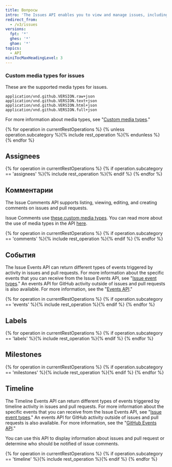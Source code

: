 ```yaml
---
title: Вопросы
intro: 'The Issues API enables you to view and manage issues, including issue assignees, comments, labels, and milestones.'
redirect_from:
  - /v3/issues
versions:
  fpt: '*'
  ghes: '*'
  ghae: '*'
topics:
  - API
miniTocMaxHeadingLevel: 3
---
```


### Custom media types for issues

These are the supported media types for issues.

    application/vnd.github.VERSION.raw+json
    application/vnd.github.VERSION.text+json
    application/vnd.github.VERSION.html+json
    application/vnd.github.VERSION.full+json

For more information about media types, see "[Custom media types](/rest/overview/media-types)."

{% for operation in currentRestOperations %}
  {% unless operation.subcategory %}{% include rest_operation %}{% endunless %}
{% endfor %}

## Assignees

{% for operation in currentRestOperations %}
  {% if operation.subcategory == 'assignees' %}{% include rest_operation %}{% endif %}
{% endfor %}

## Комментарии

The Issue Comments API supports listing, viewing, editing, and creating comments on issues and pull requests.

Issue Comments use [these custom media types](#custom-media-types). You can read more about the use of media types in the API [here](/rest/overview/media-types).

{% for operation in currentRestOperations %}
  {% if operation.subcategory == 'comments' %}{% include rest_operation %}{% endif %}
{% endfor %}

## События

The Issue Events API can return different types of events triggered by activity in issues and pull requests. For more information about the specific events that you can receive from the Issue Events API, see "[Issue event types](/developers/webhooks-and-events/issue-event-types)." An events API for GitHub activity outside of issues and pull requests is also available. For more information, see the "[Events API](/developers/webhooks-and-events/github-event-types)."

{% for operation in currentRestOperations %}
  {% if operation.subcategory == 'events' %}{% include rest_operation %}{% endif %}
{% endfor %}

## Labels

{% for operation in currentRestOperations %}
  {% if operation.subcategory == 'labels' %}{% include rest_operation %}{% endif %}
{% endfor %}

## Milestones

{% for operation in currentRestOperations %}
  {% if operation.subcategory == 'milestones' %}{% include rest_operation %}{% endif %}
{% endfor %}

## Timeline

The Timeline Events API can return different types of events triggered by timeline activity in issues and pull requests. For more information about the specific events that you can receive from the Issue Events API, see "[Issue event types](/developers/webhooks-and-events/issue-event-types)." An events API for GitHub activity outside of issues and pull requests is also available. For more information, see the "[GitHub Events API](/developers/webhooks-and-events/github-event-types)."

You can use this API to display information about issues and pull request or determine who should be notified of issue comments.

{% for operation in currentRestOperations %}
  {% if operation.subcategory == 'timeline' %}{% include rest_operation %}{% endif %}
{% endfor %}
